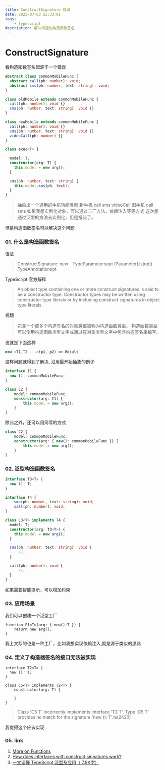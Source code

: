 ```yaml
---
title: ConstructSignature 错误
date: 2023-07-03 22:33:01
tags: 
    - typescript
description: 解决问题的构造函数签名
---
```


# ConstructSignature

看构造函数签名起源于一个错误

```ts
abstract class commonMobileFunc {
  abstract call(ph: number): void;
  abstract sms(ph: number, text: string): void;
}

class oldMobile extends commonMobileFunc {
  call(ph: number): void {}
  sms(ph: number, text: string): void {}
}

class newMobile extends commonMobileFunc {
  call(ph: number): void {}
  sms(ph: number, text: string): void {}
  videoCall(ph: number) {}
}

class exec<T> {

  model: T;
  constructor(arg: T) {
    this.model = new arg();
  }

  sms(ph: number, text: string) {
    this.model.sms(ph, text);
  }
}
```

> 抽象出一个通用的手机功能类型
> 新手机 call sms videoCall
> 旧手机 call sms
> 如果我想实例化对象，可以通过工厂方法，依赖注入等等方式
> 这次想通过泛型的方法去实例化，但是报错了。

但是构造函数签名可以解决这个问题

### 01. 什么是构造函数签名

语法

> ConstructSignature: new TypeParametersopt (ParameterListopt) TypeAnnotationopt

TypeScript 官方解释

> An object type containing one or more construct signatures is said to be a constructor type. Constructor types may be written using constructor type literals or by including construct signatures in object type literals.

机翻

> 包含一个或多个构造签名的对象类型被称为构造函数类型。 构造函数类型可以使用构造函数类型文字或通过在对象类型文字中包含构造签名来编写。

也就是下面这种

```ts
new <T1,T2 ...>(p1, p2) => Result
```

这样问题就得到了解决, 沿用最开始抽象的例子

```ts
interface I1 {
  new (): commonMobileFunc;
}

class C2 {
    model: commonMobileFunc;
    constructor(arg: I1) {
        this.model = new arg();
    }
}
```

除此之外，还可以用简写的方式

```ts
class C2 {
    model: commonMobileFunc;
    constructor(arg: { new(): commonMobileFunc }) {
        this.model = new arg();
    }
}
```

### 02. 泛型构造函数签名

```ts
interface T3<T> {
  new (): T;
}

interface T4 {
    sms(ph: number, text: string): void;
    call(ph: number): void;
}

class C3<T> implements T4 {
  model: T;
  constructor(arg: T3<T>) {
    this.model = new arg();
  }

  sms(ph: number, text: string): void {
      //..
  }

  call(ph: number): void {
      //..
  }
}
```

如果需要智能提示，可以增加约束

### 03. 应用场景

我们可以创建一个泛型工厂

```
function F1<T>(arg: { new():T }) {
    return new arg();
}
```

我上文写的也是一种工厂，比如我想实现依赖注入,就是源于类似的思路

### 04. 定义了构造器签名的接口无法被实现

```
interface T2<T> {
  new (): T;
}

class C5<T> implements T2<T> {
    constructor(arg: T) {
        
    }
}
```

> Class 'C5 T' incorrectly implements interface 'T2 T'.
> Type 'C5 T' provides no match for the signature 'new (): T'.ts(2420)

我觉得这个应该实现


### 05. link

1. [More on Functions](https://www.typescriptlang.org/docs/handbook/2/functions.html)
2. [How does interfaces with construct signatures work?](https://stackoverflow.com/questions/13407036/how-does-interfaces-with-construct-signatures-work)
3. [一文读懂 TypeScript 泛型及应用（ 7.8K字）](https://juejin.cn/post/6844904184894980104#heading-14)


